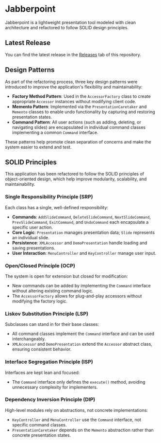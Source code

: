 # Jabberpoint

Jabberpoint is a lightweight presentation tool modeled with clean architecture and refactored to follow SOLID design principles.

## Latest Release

You can find the latest release in the [Releases](https://github.com/larsk1201/Software-Quality/releases) tab of this repository.

## Design Patterns

As part of the refactoring process, three key design patterns were introduced to improve the application's flexibility and maintainability:

- **Factory Method Pattern**: Used in the `AccessorFactory` class to create appropriate `Accessor` instances without modifying client code.
- **Memento Pattern**: Implemented via the `PresentationCaretaker` and `Memento` classes to enable undo functionality by capturing and restoring presentation states.
- **Command Pattern**: All user actions (such as adding, deleting, or navigating slides) are encapsulated in individual command classes implementing a common `Command` interface.

These patterns help promote clean separation of concerns and make the system easier to extend and test.

## SOLID Principles

This application has been refactored to follow the SOLID principles of object-oriented design, which help improve modularity, scalability, and maintainability.

### Single Responsibility Principle (SRP)
Each class has a single, well-defined responsibility:

- **Commands**: `AddSlideCommand`, `DeleteSlideCommand`, `NextSlideCommand`, `PrevSlideCommand`, `ExitCommand`, and `UndoCommand` each encapsulate a specific user action.
- **Core Logic**: `Presentation` manages presentation data; `Slide` represents an individual slide.
- **Persistence**: `XMLAccessor` and `DemoPresentation` handle loading and saving presentations.
- **User Interaction**: `MenuController` and `KeyController` manage user input.

### Open/Closed Principle (OCP)
The system is open for extension but closed for modification:

- New commands can be added by implementing the `Command` interface without altering existing command logic.
- The `AccessorFactory` allows for plug-and-play accessors without modifying the factory logic.

### Liskov Substitution Principle (LSP)
Subclasses can stand in for their base classes:

- All command classes implement the `Command` interface and can be used interchangeably.
- `XMLAccessor` and `DemoPresentation` extend the `Accessor` abstract class, ensuring consistent behavior.

### Interface Segregation Principle (ISP)
Interfaces are kept lean and focused:

- The `Command` interface only defines the `execute()` method, avoiding unnecessary complexity for implementers.

### Dependency Inversion Principle (DIP)
High-level modules rely on abstractions, not concrete implementations:

- `KeyController` and `MenuController` use the `Command` interface, not specific command classes.
- `PresentationCaretaker` depends on the `Memento` abstraction rather than concrete presentation states.
